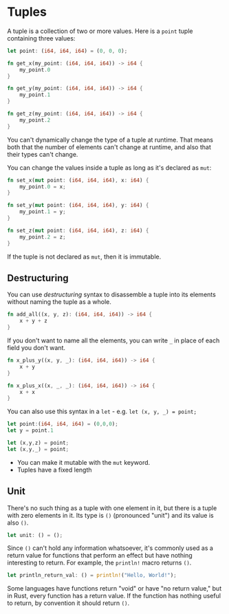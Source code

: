 # Tuples

A tuple is a collection of two or more values. Here is a `point` tuple 
containing three values:

```rust
let point: (i64, i64, i64) = (0, 0, 0);

fn get_x(my_point: (i64, i64, i64)) -> i64 {
    my_point.0
}

fn get_y(my_point: (i64, i64, i64)) -> i64 {
    my_point.1
}

fn get_z(my_point: (i64, i64, i64)) -> i64 {
    my_point.2
}
```

You can't dynamically change the type of a tuple at runtime. That means both
that the number of elements can't change at runtime, and also that their
types can't change. 

You can change the values inside a tuple as long as it's declared as `mut`:

```rust
fn set_x(mut point: (i64, i64, i64), x: i64) {
    my_point.0 = x;
}

fn set_y(mut point: (i64, i64, i64), y: i64) {
    my_point.1 = y;
}

fn set_z(mut point: (i64, i64, i64), z: i64) {
    my_point.2 = z;
}
```

If the tuple is not declared as `mut`, then it is immutable.

## Destructuring

You can use *destructuring* syntax to disassemble a tuple into its elements 
without naming the tuple as a whole.

```rust
fn add_all((x, y, z): (i64, i64, i64)) -> i64 {
    x + y + z
}
```


If you don't want to name all the elements, you can write `_` in place of each
field you don't want.

```rust
fn x_plus_y((x, y, _): (i64, i64, i64)) -> i64 {
    x + y
}

fn x_plus_x((x, _, _): (i64, i64, i64)) -> i64 {
    x + x
}
```

You can also use this syntax in a `let` - e.g. `let (x, y, _) = point;`

```rs
let point:(i64, i64, i64) = (0,0,0);
let y = point.1

let (x,y,z) = point;
let (x,y,_) = point;
```
- You can make it mutable with the `mut` keyword.
- Tuples have a fixed length 
## Unit

There's no such thing as a tuple with one element in it, but there is a
tuple with zero elements in it. Its type is `()` (pronounced "unit") and its 
value is also `()`.

```rust
let unit: () = ();
```

Since `()` can't hold any information whatsoever, it's commonly used as a return
value for functions that perform an effect but have nothing interesting to
return. For example, the `println!` macro returns `()`.

```rust
let println_return_val: () = println!("Hello, World!");
```

Some languages have functions return "void" or have "no return value," but in
Rust, every function has a return value. If the function has nothing useful to
return, by convention it should return `()`.

